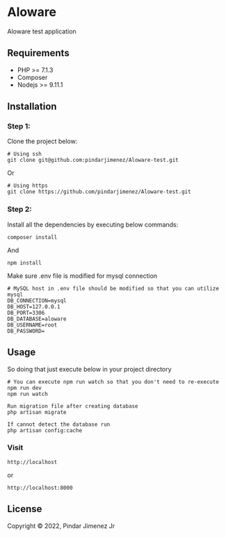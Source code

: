 # Aloware

Aloware test application

## Requirements
* PHP >= 7.1.3
* Composer
* Nodejs >= 9.11.1

## Installation

### Step 1:

Clone the project below:

```
# Using ssh
git clone git@github.com:pindarjimenez/Aloware-test.git
```
Or
```
# Using https
git clone https://github.com/pindarjimenez/Aloware-test.git
```

### Step 2:

Install all the dependencies by executing below commands:

```
composer install
```

And

```
npm install
```

Make sure .env file is modified for mysql connection

```
# MySQL host in .env file should be modified so that you can utilize mysql
DB_CONNECTION=mysql
DB_HOST=127.0.0.1
DB_PORT=3306
DB_DATABASE=aloware
DB_USERNAME=root
DB_PASSWORD=

```

## Usage
So doing that just execute below in your project directory

```
# You can execute npm run watch so that you don't need to re-execute npm run dev
npm run watch
```

```
Run migration file after creating database
php artisan migrate

If cannot detect the database run
php artisan config:cache
```

### Visit
```
http://localhost
```

or

```
http://localhost:8000
```

## License
Copyright © 2022, Pindar Jimenez Jr
